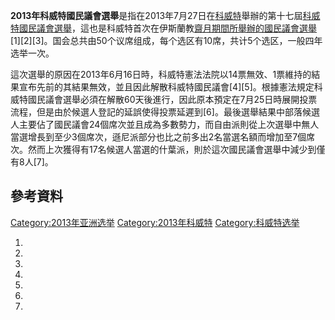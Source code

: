 **2013年科威特國民議會選舉**是指在2013年7月27日在[科威特](../Page/科威特.md "wikilink")舉辦的第十七屆[科威特國民議會選舉](https://zh.wikipedia.org/wiki/科威特國民議會 "wikilink")，這也是科威特首次在伊斯蘭教[齋月期間所舉辦的國民議會選舉](https://zh.wikipedia.org/wiki/齋月 "wikilink")\[1\]\[2\]\[3\]。国会总共由50个议席组成，每个选区有10席，共计5个选区，一般四年选举一次。

這次選舉的原因在2013年6月16日時，科威特憲法法院以14票無效、1票維持的結果宣布先前的其結果無效，並且因此解散科威特國民議會\[4\]\[5\]。根據憲法規定科威特國民議會選舉必須在解散60天後進行，因此原本預定在7月25日時展開投票流程，但是由於候選人登記的延誤使得投票延遲到\[6\]。最後選舉結果中部落候選人主要佔了國民議會24個席次並且成為多數勢力，而自由派則從上次選舉中無人當選增長到至少3個席次，遜尼派部分也比之前多出2名當選名額而增加至7個席次。然而上次獲得有17名候選人當選的什葉派，則於這次國民議會選舉中減少到僅有8人\[7\]。

## 參考資料

[Category:2013年亚洲选举](https://zh.wikipedia.org/wiki/Category:2013年亚洲选举 "wikilink") [Category:2013年科威特](https://zh.wikipedia.org/wiki/Category:2013年科威特 "wikilink") [Category:科威特选举](https://zh.wikipedia.org/wiki/Category:科威特选举 "wikilink")

1.
2.
3.
4.
5.
6.
7.